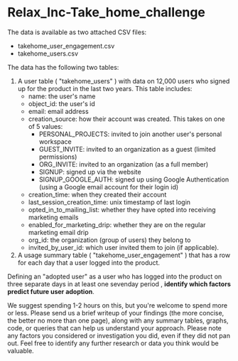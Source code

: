 # Relax_Inc-Take_home_challenge

The data is available as two attached CSV files:
* takehome_user_engagement.csv
* takehome_users.csv

The data has the following two tables:

1. A user table ( "takehome_users" ) with data on 12,000 users who signed up for the product in the last two years. This table includes:
	* name: the user's name
	* object_id: the user's id
	* email: email address
	* creation_source: how their account was created. This takes on one of 5 values:
		* PERSONAL_PROJECTS: invited to join another user's personal workspace
		* GUEST_INVITE: invited to an organization as a guest (limited permissions)
		* ORG_INVITE: invited to an organization (as a full member)
		* SIGNUP: signed up via the website
		* SIGNUP_GOOGLE_AUTH: signed up using Google Authentication (using a Google email account for their login id)
	* creation_time: when they created their account
	* last_session_creation_time: unix timestamp of last login
	* opted_in_to_mailing_list: whether they have opted into receiving marketing emails
	* enabled_for_marketing_drip: whether they are on the regular marketing email drip
	* org_id: the organization (group of users) they belong to
	* invited_by_user_id: which user invited them to join (if applicable).
2. A usage summary table ( "takehome_user_engagement" ) that has a row for each day that a user logged into the product.

Defining an "adopted user" as a user who has logged into the product on three separate days in at least one sevenday
period , __identify which factors predict future user adoption__. 

We suggest spending 1-2 hours on this, but you're welcome to spend more or less. Please send us a brief writeup of your findings (the more concise, the better no more than one page), along with any summary tables, graphs, code, or queries that can help us understand your approach. Please note any factors you considered or investigation you did, even if they did not pan out. Feel free to identify any further research or data you think would be valuable.
